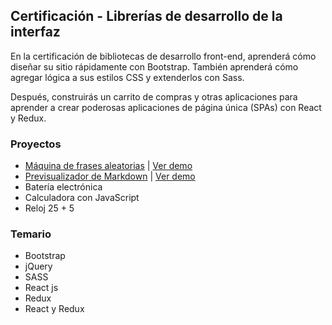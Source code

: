 ## Certificación - Librerías de desarrollo de la interfaz

En la certificación de bibliotecas de desarrollo front-end, aprenderá cómo diseñar su sitio rápidamente con Bootstrap. También aprenderá cómo agregar lógica a sus estilos CSS y extenderlos con Sass.

Después, construirás un carrito de compras y otras aplicaciones para aprender a crear poderosas aplicaciones de página única (SPAs) con React y Redux.

### Proyectos

- [Máquina de frases aleatorias](01/) | [Ver demo](http://frameworks-proyecto1.surge.sh/)
- [Previsualizador de Markdown](02/) | [Ver demo](https://free-code-camp-ejercicios.vercel.app/)
- Batería electrónica
- Calculadora con JavaScript
- Reloj 25 + 5

### Temario

- Bootstrap
- jQuery
- SASS
- React js
- Redux
- React y Redux
